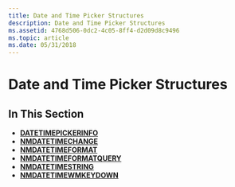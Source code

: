 ```yaml
---
title: Date and Time Picker Structures
description: Date and Time Picker Structures
ms.assetid: 4768d506-0dc2-4c05-8ff4-d2d09d8c9496
ms.topic: article
ms.date: 05/31/2018
---
```


# Date and Time Picker Structures

## In This Section

-   [**DATETIMEPICKERINFO**](/windows/win32/api/commctrl/ns-commctrl-datetimepickerinfo)
-   [**NMDATETIMECHANGE**](/windows/win32/api/commctrl/ns-commctrl-nmdatetimechange)
-   [**NMDATETIMEFORMAT**](/windows/win32/api/commctrl/ns-commctrl-nmdatetimeformata)
-   [**NMDATETIMEFORMATQUERY**](/windows/win32/api/commctrl/ns-commctrl-nmdatetimeformatquerya)
-   [**NMDATETIMESTRING**](/windows/win32/api/commctrl/ns-commctrl-nmdatetimestringa)
-   [**NMDATETIMEWMKEYDOWN**](/windows/win32/api/commctrl/ns-commctrl-nmdatetimewmkeydowna)

 

 




